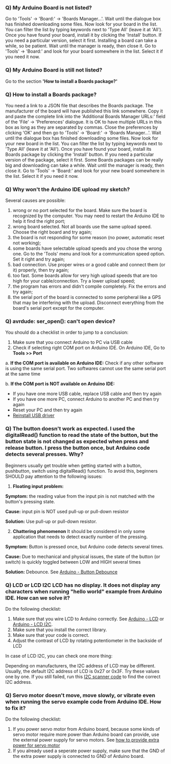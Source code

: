 ### Q) My Arduino Board is not listed?
Go to 'Tools' -> 'Board:' -> 'Boards Manager...'. Wait until the dialogue box has finished downloading some files. Now look for your board in the list. You can filter the list by typing keywords next to 'Type All' (leave it at 'All'). Once you have found your board, install it by clicking the 'Install' button. If you need a particular version, select it first. Installing a board can take a while, so be patient. Wait until the manager is ready, then close it. Go to 'Tools' -> 'Board:' and look for your board somewhere in the list. Select it if you need it now.

### Q) My Arduino Board is still not listed?
Go to the section **'How to install a Boards package?'** 

### Q) How to install a Boards package?
You need a link to a JSON file that describes the Boards package. The manufacturer of the board will have published this link somewhere. Copy it and paste the complete link into the 'Additional Boards Manager URLs:' field of the 'File' -> 'Preferences' dialogue. It is OK to have multiple URLs in this box as long as they are separated by commas.
Close the preferences by clicking 'OK' and then go to 'Tools' -> 'Board:' -> 'Boards Manager...'. Wait until the dialogue box has finished downloading some files. Now look for your new board in the list. You can filter the list by typing keywords next to 'Type All' (leave it at 'All'). Once you have found your board, install its Boards package by clicking the 'Install' button. If you need a particular version of the package, select it first.
Some Boards packages can be really big and downloading can take a while. Wait until the manager is ready, then close it. Go to 'Tools' -> 'Board:' and look for your new board somewhere in the list. Select it if you need it now.

### Q) Why won't the Arduino IDE upload my sketch?
Several causes are possible:
1. wrong or no port selected for the board. Make sure the board is recognized by the computer. You may need to restart the Arduino IDE to help it find the right port;
2. wrong board selected. Not all boards use the same upload speed. Choose the right board and try again;
3. the board is not responding for some reason (no power, automatic reset not working);
4. some boards have selectable upload speeds and you chose the wrong one. Go to the 'Tools' menu and look for a communication speed option. Set it right and try again;
5. bad connection. Use proper wires or a good cable and connect them (or it) properly, then try again;
6. too fast. Some boards allow for very high upload speeds that are too high for your cable/connection. Try a lower upload speed;
7. the program has errors and didn't compile completely. Fix the errors and try again;
8. the serial port of the board is connected to some peripheral like a GPS that may be interfering with the upload. Disconnect everything from the board's serial port except for the computer.

### Q) avrdude: ser_open(): can't open device?
You should do a checklist in order to jump to a conclusion:
1. Make sure that you connect Arduino to PC via USB cable
2. Check if selecting right COM port on Arduino IDE. On Arduino IDE, Go to **Tools >> Port**

a. **If the COM port is available on Arduino IDE:**
Check if any other software is using the same serial port. Two softwares cannot use the same serial port at the same time

b. **If the COM port is NOT available on Arduino IDE:**
* If you have one more USB cable, replace USB cable and then try again
* If you have one more PC, connect Arduino to another PC and then try again
* Reset your PC and then try again
* [Reinstall USB driver](https://www.arduino.cc/en/Guide/DriverInstallation)

### Q) The button doesn't work as expected. I used the digitalRead() function to read the state of the button, but the button state is not changed as expected when press and release button. I press the button once, but Arduino code detects several presses. Why?
Beginners usually get trouble when getting started with a button, pushbutton, switch using digitalRead() function.
To avoid this, beginners SHOULD pay attention to the following issues:

1. **Floating input problem:**

**Symptom:** the reading value from the input pin is not matched with the button's pressing state.

**Cause:** input pin is NOT used pull-up or pull-down resistor

**Solution:** Use pull-up or pull-down resistor. 

2. **Chattering phenomenon**
It should be considered in only some application that needs to detect exactly number of the pressing.

**Symptom:** Button is pressed once, but Arduino code detects several times.

**Cause:** Due to mechanical and physical issues, the state of the button (or switch) is quickly toggled between LOW and HIGH several times

**Solution:** Debounce. See [Arduino - Button Debounce](https://arduinogetstarted.com/tutorials/arduino-button-debounce)

### Q) LCD or LCD I2C LCD has no display. It does not display any characters when running "hello world" example from Arduino IDE. How can we solve it?
Do the following checklist:

1. Make sure that you wire LCD to Arduino correctly. See [Arduino - LCD](https://arduinogetstarted.com/tutorials/arduino-lcd)  or [Arduino - LCD I2C](https://arduinogetstarted.com/tutorials/arduino-lcd-i2c).
2. Make sure that you install the correct library.
3. Make sure that your code is correct.
4. Adjust the contrast of LCD by rotating potentiometer in the backside of LCD

In case of LCD I2C, you can check one more thing:

Depending on manufacturers, the I2C address of LCD may be different. Usually, the default I2C address of LCD is 0x27 or 0x3F. Try these values one by one. If you still failed, run this [I2C scanner code](https://arduinogetstarted.com/tutorials/arduino-lcd-i2c#content_troubleshooting_on_lcd_i2c) to find the correct I2C address.

### Q) Servo motor doesn't move, move slowly, or vibrate even when running the servo example code from Arduino IDE. How to fix it?
Do the following checklist:

1. If you power servo motor from Arduino board, because some kinds of servo motor require more power than Arduino board can provide, use the external power supply for servo motors. See [how to provide extra power for servo motor](https://arduinogetstarted.com/tutorials/arduino-servo-motor#content_additional_knowledge) 
2. If you already used a seperate power supply, make sure that the GND of the extra power supply is connected to GND of Arduino board.

